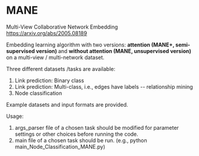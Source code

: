 # MANE
Multi-View Collaborative Network Embedding https://arxiv.org/abs/2005.08189

Embedding learning algorithm with two versions: <strong>attention (MANE+, semi-supervised version) </strong> and <strong>without attention (MANE, unsupervised version)</strong> on a multi-view / multi-network dataset.

Three different datasets /tasks are available:
1) Link prediction: Binary class 
2) Link prediction: Multi-class, i.e., edges have labels -- relationship mining
3) Node classification

Example datasets and input formats are provided.

Usage: 
1) args_parser file of a chosen task should be modified for parameter settings or other choices before running the code.
2) main file of a chosen task should be run. (e.g., python main_Node_Classification_MANE.py)

